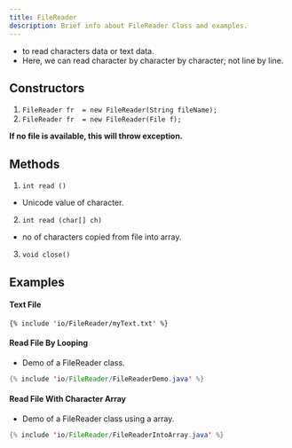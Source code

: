 ```yaml
---
title: FileReader
description: Brief info about FileReader Class and examples.
---
```


- to read characters data or text data.
- Here, we can read character by character by character; not line by line.

## Constructors

1. ```FileReader fr  = new FileReader(String fileName);```
2. ```FileReader fr  = new FileReader(File f);``` 

**If no file is available, this will throw exception.**

## Methods
1. ```int read ()```
- Unicode value of character.
2. ```int read (char[] ch)```
- no of characters copied from file into array.
3. ```void close()``` 

## Examples
#### Text File
```
{% include 'io/FileReader/myText.txt' %}
```

#### Read File By Looping
- Demo of a FileReader class.
```java
{% include 'io/FileReader/FileReaderDemo.java' %}
```

#### Read File With Character Array
- Demo of a FileReader class using a array.
```java
{% include 'io/FileReader/FileReaderIntoArray.java' %}
```
